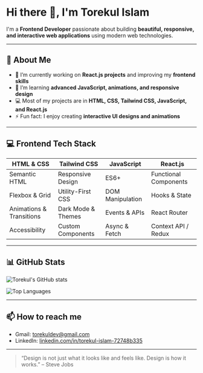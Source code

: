 # Hi there 👋, I'm Torekul Islam

I'm a **Frontend Developer** passionate about building **beautiful, responsive, and interactive web applications** using modern web technologies.  

---

## 🚀 About Me

- 🔭 I’m currently working on **React.js projects** and improving my **frontend skills**  
- 🌱 I’m learning **advanced JavaScript, animations, and responsive design**  
- 💻 Most of my projects are in **HTML, CSS, Tailwind CSS, JavaScript, and React.js**  
- ⚡ Fun fact: I enjoy creating **interactive UI designs and animations**  

---

## 💻 Frontend Tech Stack

| HTML & CSS | Tailwind CSS | JavaScript | React.js |
|------------|-------------|------------|----------|
| Semantic HTML | Responsive Design | ES6+ | Functional Components |
| Flexbox & Grid | Utility-First CSS | DOM Manipulation | Hooks & State |
| Animations & Transitions | Dark Mode & Themes | Events & APIs | React Router |
| Accessibility | Custom Components | Async & Fetch | Context API / Redux |

---

## 📊 GitHub Stats

![Torekul's GitHub stats](https://github-readme-stats.vercel.app/api?username=torekulislam&show_icons=true&hide_border=true&theme=radical)  

![Top Languages](https://github-readme-stats.vercel.app/api/top-langs/?username=torekulislam&layout=compact&theme=radical)  

---

## 📫 How to reach me

- Gmail: [torekuldev@gmail.com](mailto:torekuldev@gmail.com)  
- LinkedIn: [linkedin.com/in/torekul-islam-72748b335](https://www.linkedin.com/in/torekul-islam-72748b335/)  


---

> “Design is not just what it looks like and feels like. Design is how it works.” – Steve Jobs
